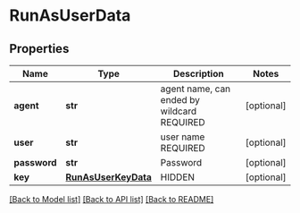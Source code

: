 # RunAsUserData

## Properties
Name | Type | Description | Notes
------------ | ------------- | ------------- | -------------
**agent** | **str** | agent name, can ended by wildcard REQUIRED | [optional] 
**user** | **str** | user name REQUIRED | [optional] 
**password** | **str** | Password | [optional] 
**key** | [**RunAsUserKeyData**](RunAsUserKeyData.md) | HIDDEN | [optional] 

[[Back to Model list]](../README.md#documentation-for-models) [[Back to API list]](../README.md#documentation-for-api-endpoints) [[Back to README]](../README.md)


